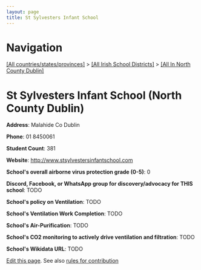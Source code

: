 ```yaml
---
layout: page
title: St Sylvesters Infant School
---
```

# Navigation

[[All countries/states/provinces]](../../..) > [[All Irish School Districts]](../..) > [[All In North County Dublin]](..)

# St Sylvesters Infant School (North County Dublin)

**Address**: Malahide Co Dublin

**Phone**: 01 8450061

**Student Count**: 381

**Website**: <http://www.stsylvestersinfantschool.com>

**School's overall airborne virus protection grade (0-5)**: 0

**Discord, Facebook, or WhatsApp group for discovery/advocacy for THIS school**: TODO

**School's policy on Ventilation**: TODO

**School's Ventilation Work Completion**: TODO

**School's Air-Purification**: TODO

**School's CO2 monitoring to actively drive ventilation and filtration**: TODO

**School's Wikidata URL**: TODO


[Edit this page](https://github.com/ventilate-schools/Ireland/edit/main/./Dublin_North_County_Dublin/St_Sylvesters_Infant_School.md). See also [rules for contribution](../../../contribution-rules/)